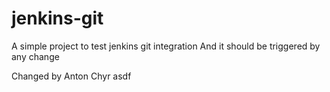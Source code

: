 # jenkins-git
A simple project to test jenkins git integration 
And it should be triggered by any change

Changed by Anton Chyr
asdf

